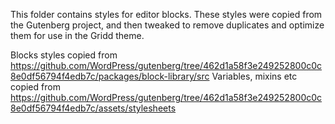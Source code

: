 This folder contains styles for editor blocks.
These styles were copied from the Gutenberg project, and then tweaked to remove duplicates and optimize them for use in the Gridd theme.

Blocks styles copied from https://github.com/WordPress/gutenberg/tree/462d1a58f3e249252800c0c8e0df56794f4edb7c/packages/block-library/src
Variables, mixins etc copied from https://github.com/WordPress/gutenberg/tree/462d1a58f3e249252800c0c8e0df56794f4edb7c/assets/stylesheets
